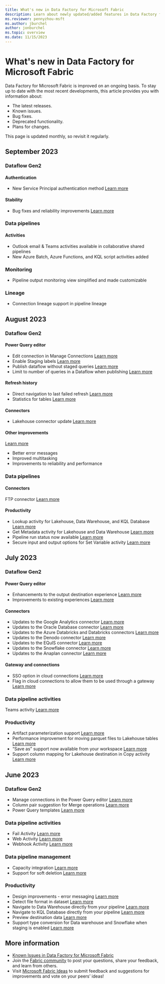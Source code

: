 ```yaml
---
title: What's new in Data Factory for Microsoft Fabric
description: Learn about newly updated/added features in Data Factory for Microsoft Fabric
ms.reviewer: pennyzhou-msft
ms.author: jburchel
author: jonburchel
ms.topic: overview 
ms.date: 11/15/2023
---
```


# What's new in Data Factory for Microsoft Fabric

Data Factory for Microsoft Fabric is improved on an ongoing basis. To stay up to date with the most recent developments, this article provides you with information about:

- The latest releases.
- Known issues.
- Bug fixes.
- Deprecated functionality.
- Plans for changes.

This page is updated monthly, so revisit it regularly.  

## September 2023

### Dataflow Gen2

#### Authentication

- New Service Principal authentication method [Learn more](https://blog.fabric.microsoft.com/en-US/blog/service-principal-support-to-connect-to-data-in-dataflow-datamart-dataset-and-dataflow-gen-2/)

#### Stability

- Bug fixes and reliability improvements [Learn more](https://blog.fabric.microsoft.com/en-us/blog/microsoft-fabric-september-2023-update?ft=Data-factory:category#post-4105-_Toc146840936)

### Data pipelines

#### Activities

-  Outlook email & Teams activities available in collaborative shared pipelines
-  New Azure Batch, Azure Functions, and KQL script activities added

### Monitoring

- Pipeline output monitoring view simplified and made customizable

### Lineage

- Connection lineage support in pipeline lineage



## August 2023

### Dataflow Gen2

#### Power Query editor

- Edit connection in Manage Connections [Learn more](https://blog.fabric.microsoft.com/en-us/blog/microsoft-fabric-august-2023-update?ft=Data-factory:category#post-3622-_Toc144766676)
- Enable Staging labels [Learn more](https://blog.fabric.microsoft.com/en-us/blog/microsoft-fabric-august-2023-update?ft=Data-factory:category#post-3622-_Toc144766677)
- Publish dataflow without staged queries [Learn more](https://blog.fabric.microsoft.com/en-us/blog/microsoft-fabric-august-2023-update?ft=Data-factory:category#post-3622-_Toc144766678)
- Limit to number of queries in a Dataflow when publishing [Learn more](https://blog.fabric.microsoft.com/en-us/blog/microsoft-fabric-august-2023-update?ft=Data-factory:category#post-3622-_Toc144766679)

#### Refresh history

- Direct navigation to last failed refresh [Learn more](https://blog.fabric.microsoft.com/en-us/blog/microsoft-fabric-august-2023-update?ft=Data-factory:category#post-3622-_Toc144766681)
- Statistics for tables [Learn more](https://blog.fabric.microsoft.com/en-us/blog/microsoft-fabric-august-2023-update?ft=Data-factory:category#post-3622-_Toc144766682)

#### Connectors

- Lakehouse connector update [Learn more](https://blog.fabric.microsoft.com/en-us/blog/microsoft-fabric-august-2023-update?ft=Data-factory:category#post-3622-_Toc144766684)

#### Other improvements

[Learn more](https://blog.fabric.microsoft.com/en-us/blog/microsoft-fabric-august-2023-update?ft=Data-factory:category#post-3622-_Toc144766685)
- Better error messages
- Improved multitasking
- Improvements to reliability and performance

### Data pipelines

#### Connectors

FTP connector [Learn more](https://blog.fabric.microsoft.com/en-us/blog/microsoft-fabric-august-2023-update?ft=Data-factory:category#post-3622-_Toc144766688)

#### Productivity

- Lookup activity for Lakehouse, Data Warehouse, and KQL Database [Learn more](https://blog.fabric.microsoft.com/en-us/blog/microsoft-fabric-august-2023-update?ft=Data-factory:category#post-3622-_Toc144766690)
- Get Metadata activity for Lakehouse and Data Warehouse [Learn more](https://blog.fabric.microsoft.com/en-us/blog/microsoft-fabric-august-2023-update?ft=Data-factory:category#post-3622-_Toc144766691)
- Pipeline run status now available [Learn more](https://blog.fabric.microsoft.com/en-us/blog/microsoft-fabric-august-2023-update?ft=Data-factory:category#post-3622-_Toc144766692)
- Secure input and output options for Set Variable activity [Learn more](https://blog.fabric.microsoft.com/en-us/blog/microsoft-fabric-august-2023-update?ft=Data-factory:category#post-3622-_Toc144766693)

## July 2023

### Dataflow Gen2

#### Power Query editor

- Enhancements to the output destination experience [Learn more](https://blog.fabric.microsoft.com/en-us/blog/microsoft-fabric-july-2023-update?ft=Data-factory:category#post-3015-_Toc142024345)
- Improvements to existing experiences [Learn more](https://blog.fabric.microsoft.com/en-us/blog/microsoft-fabric-july-2023-update?ft=Data-factory:category#post-3015-_Toc142024346)

#### Connectors

- Updates to the Google Analytics connector [Learn more](https://blog.fabric.microsoft.com/en-us/blog/microsoft-fabric-july-2023-update?ft=Data-factory:category#post-3015-_Toc142024348)
- Updates to the Oracle Database connector [Learn more](https://blog.fabric.microsoft.com/en-us/blog/microsoft-fabric-july-2023-update?ft=Data-factory:category#post-3015-_Toc142024349)
- Updates to the Azure Databricks and Databricks connectors [Learn more](https://blog.fabric.microsoft.com/en-us/blog/microsoft-fabric-july-2023-update?ft=Data-factory:category#post-3015-_Toc142024350)
- Updates to the Denodo connector [Learn more](https://blog.fabric.microsoft.com/en-us/blog/microsoft-fabric-july-2023-update?ft=Data-factory:category#post-3015-_Toc142024351)
- Updates to the EQuIS connector [Learn more](https://blog.fabric.microsoft.com/en-us/blog/microsoft-fabric-july-2023-update?ft=Data-factory:category#post-3015-_Toc142024352)
- Updates to the Snowflake connector [Learn more](https://blog.fabric.microsoft.com/en-us/blog/microsoft-fabric-july-2023-update?ft=Data-factory:category#post-3015-_Toc142024353)
- Updates to the Anaplan connector [Learn more](https://blog.fabric.microsoft.com/en-us/blog/microsoft-fabric-july-2023-update?ft=Data-factory:category#post-3015-_Toc142024354)

#### Gateway and connections

- SSO option in cloud connections [Learn more](https://blog.fabric.microsoft.com/en-us/blog/microsoft-fabric-july-2023-update?ft=Data-factory:category#post-3015-_Toc142024356)
- Flag in cloud connections to allow them to be used through a gateway [Learn more](https://blog.fabric.microsoft.com/en-us/blog/microsoft-fabric-july-2023-update?ft=Data-factory:category#post-3015-_Toc142024357)

### Data pipeline activities

Teams activity [Learn more](https://blog.fabric.microsoft.com/en-us/blog/microsoft-fabric-july-2023-update?ft=Data-factory:category#post-3015-_Toc142024360)

### Productivity

- Artifact parameterization support [Learn more](https://blog.fabric.microsoft.com/en-us/blog/microsoft-fabric-july-2023-update?ft=Data-factory:category#post-3015-_Toc142024362)
- Performance improvement for moving parquet files to Lakehouse tables [Learn more](https://blog.fabric.microsoft.com/en-us/blog/microsoft-fabric-july-2023-update?ft=Data-factory:category#post-3015-_Toc142024363)
- “Save as” support now available from your workspace [Learn more](https://blog.fabric.microsoft.com/en-us/blog/microsoft-fabric-july-2023-update?ft=Data-factory:category#post-3015-_Toc142024364)
- Support column mapping for Lakehouse destination in Copy activity [Learn more](https://blog.fabric.microsoft.com/en-us/blog/microsoft-fabric-july-2023-update?ft=Data-factory:category#post-3015-_Toc142024365)

## June 2023

### Dataflow Gen2

- Manage connections in the Power Query editor [Learn more](/power-query/manage-connections)
- Column pair suggestion for Merge operations [Learn more](/power-query/merge-queries-overview#use-the-column-pair-suggestion)
- Power Query templates [Learn more](/power-query/power-query-template)

### Data pipeline activities

- Fail Activity [Learn more](https://blog.fabric.microsoft.com/en-SG/blog/data-factory-june-2023-monthly-update/#fail-activity)
- Web Activity [Learn more](/azure/data-factory/control-flow-web-activity)
- Webhook Activity [Learn more](/azure/data-factory/control-flow-webhook-activity)

### Data pipeline management

- Capacity integration [Learn more](/admin/feature-usage-adoption)
- Support for soft deletion [Learn more](/admin/portal-workspaces#workspace-options)

### Productivity

- Design improvements - error messaging [Learn more](https://blog.fabric.microsoft.com/en-SG/blog/data-factory-june-2023-monthly-update/#error-messaging)
- Detect file format in dataset [Learn more](https://blog.fabric.microsoft.com/en-SG/blog/data-factory-june-2023-monthly-update/#detect-format)
- Navigate to Data Warehouse directly from your pipeline [Learn more](https://blog.fabric.microsoft.com/en-SG/blog/data-factory-june-2023-monthly-update/#dw-navigation)
- Navigate to KQL Database directly from your pipeline [Learn more](https://blog.fabric.microsoft.com/en-SG/blog/data-factory-june-2023-monthly-update/#kustodb-navigation)
- Preview destination data [Learn more](https://blog.fabric.microsoft.com/en-SG/blog/data-factory-june-2023-monthly-update/#preview-destination)
- Support type conversion for Data warehouse and Snowflake when staging is enabled [Learn more](https://blog.fabric.microsoft.com/en-SG/blog/data-factory-june-2023-monthly-update/#type-conversion)

## More information

- [Known Issues in Data Factory for Microsoft Fabric](data-factory-known-issues.md)
- Join the [Fabric community](https://community.fabric.microsoft.com/) to post your questions, share your feedback, and learn from others.
- Visit [Microsoft Fabric Ideas](https://ideas.fabric.microsoft.com/) to submit feedback and suggestions for improvements and vote on your peers’ ideas!
